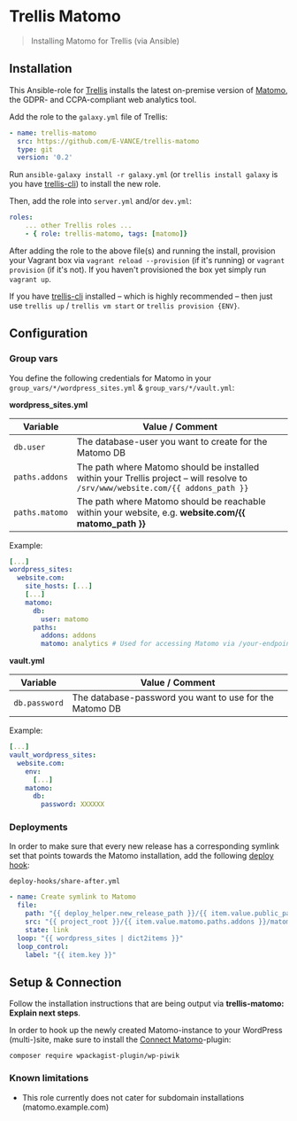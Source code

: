 # Trellis Matomo

> Installing Matomo for Trellis (via Ansible)

## Installation

This Ansible-role for [Trellis](https://roots.io/trellis) installs the latest on-premise version of [Matomo](https://matomo.org/), the GDPR- and CCPA-compliant web analytics tool.

Add the role to the `galaxy.yml` file of Trellis:

```yaml
- name: trellis-matomo
  src: https://github.com/E-VANCE/trellis-matomo
  type: git
  version: '0.2'
```

Run `ansible-galaxy install -r galaxy.yml` (or `trellis install galaxy` is you have [trellis-cli](https://github.com/roots/trellis-cli)) to install the new role.

Then, add the role into `server.yml` and/or `dev.yml`:

```yaml
roles:
    ... other Trellis roles ...
    - { role: trellis-matomo, tags: [matomo]}
```

After adding the role to the above file(s) and running the install, provision your Vagrant box via `vagrant reload --provision` (if it's running) or `vagrant provision` (if it's not). If you haven't provisioned the box yet simply run `vagrant up`.

If you have [trellis-cli](https://github.com/roots/trellis-cli) installed – which is highly recommended – then just use `trellis up` / `trellis vm start` or  `trellis provision {ENV}`.

## Configuration

### Group vars

You define the following credentials for Matomo in your `group_vars/*/wordpress_sites.yml` & `group_vars/*/vault.yml`:

**wordpress_sites.yml**

Variable | Value / Comment
--- | ---
`db.user` | The database-user you want to create for the Matomo DB
`paths.addons` | The path where Matomo should be installed within your Trellis project – will resolve to `/srv/www/website.com/{{ addons_path }}`
`paths.matomo` | The path where Matomo should be reachable within your website, e.g. **website.com/{{ matomo_path }}**

Example:

```yaml
[...]
wordpress_sites:
  website.com:
    site_hosts: [...]
    [...]
    matomo:
      db:
        user: matomo
      paths:
        addons: addons
        matomo: analytics # Used for accessing Matomo via /your-endpoint
```

**vault.yml**

Variable | Value / Comment
--- | ---
`db.password` | The database-password you want to use for the Matomo DB

Example:

```yaml
[...]
vault_wordpress_sites:
  website.com:
    env:
      [...]
    matomo:
      db:
        password: XXXXXX
```

### Deployments

In order to make sure that every new release has a corresponding symlink set that points towards the Matomo installation, add the following [deploy hook](https://roots.io/trellis/docs/deployments/#hooks):

`deploy-hooks/share-after.yml`

```yaml
- name: Create symlink to Matomo
  file:
    path: "{{ deploy_helper.new_release_path }}/{{ item.value.public_path | default('web') }}/{{ item.value.matomo.paths.matomo }}"
    src: "{{ project_root }}/{{ item.value.matomo.paths.addons }}/matomo"
    state: link
  loop: "{{ wordpress_sites | dict2items }}"
  loop_control:
    label: "{{ item.key }}"
```

## Setup & Connection

Follow the installation instructions that are being output via **trellis-matomo: Explain next steps**.

In order to hook up the newly created Matomo-instance to your WordPress (multi-)site, make sure to install the [Connect Matomo](https://wordpress.org/plugins/wp-piwik/)-plugin:

`composer require wpackagist-plugin/wp-piwik`

### Known limitations

- This role currently does not cater for subdomain installations (matomo.example.com)